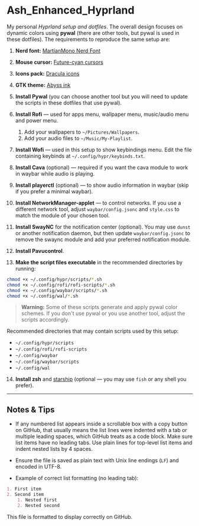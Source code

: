 # Ash_Enhanced_Hyprland

My personal *Hyprland setup and dotfiles*. The overall design focuses on dynamic colors using **pywal** (there are other tools, but pywal is used in these dotfiles). The requirements to reproduce the same setup are:

1. **Nerd font:** [MartianMono Nerd Font](https://github.com/ryanoasis/nerd-fonts/releases/download/v3.4.0/MartianMono.zip)

2. **Mouse cursor:** [Future-cyan cursors](https://www.gnome-look.org/p/1465392)

3. **Icons pack:** [Dracula icons](https://www.gnome-look.org/p/1541561)

4. **GTK theme:** [Abyss ink](https://www.gnome-look.org/p/1324963)

5. **Install Pywal** (you can choose another tool but you will need to update the scripts in these dotfiles that use pywal).

6. **Install Rofi** — used for apps menu, wallpaper menu, music/audio menu and power menu.

   1. Add your wallpapers to `~/Pictures/Wallpapers`.
   2. Add your audio files to `~/Music/My-Playlist`.

7. **Install Wofi** — used in this setup to show keybindings menu. Edit the file containing keybinds at `~/.config/hypr/keybinds.txt`.

8. **Install Cava** (optional) — required if you want the cava module to work in waybar while audio is playing.

9. **Install playerctl** (optional) — to show audio information in waybar (skip if you prefer a minimal waybar).

10. **Install NetworkManager-applet** — to control networks. If you use a different network tool, adjust `waybar/config.jsonc` and `style.css` to match the module of your chosen tool.

11. **Install SwayNC** for the notification center (optional). You may use `dunst` or another notification daemon, but then update `waybar/config.jsonc` to remove the swaync module and add your preferred notification module.

12. **Install Pavucontrol**.

13. **Make the script files executable** in the recommended directories by running:

```bash
chmod +x ~/.config/hypr/scripts/*.sh
chmod +x ~/.config/rofi/rofi-scripts/*.sh
chmod +x ~/.config/waybar/scripts/*.sh
chmod +x ~/.config/wal/*.sh
```

> **Warning:** Some of these scripts generate and apply pywal color schemes. If you don't use pywal or you use another tool, adjust the scripts accordingly.

Recommended directories that may contain scripts used by this setup:

* `~/.config/hypr/scripts`
* `~/.config/rofi/rofi-scripts`
* `~/.config/waybar`
* `~/.config/waybar/scripts`
* `~/.config/wal`

14. **Install zsh** and [starship](https://starship.rs/guide/) (optional — you may use `fish` or any shell you prefer).

---

## Notes & Tips

* If any numbered list appears inside a scrollable box with a copy button on GitHub, that usually means the list lines were indented with a tab or multiple leading spaces, which GitHub treats as a code block. Make sure list items have no leading tabs. Use plain lines for top-level list items and indent nested lists by 4 spaces.

* Ensure the file is saved as plain text with Unix line endings (`LF`) and encoded in UTF-8.

* Example of correct list formatting (no leading tab):

```markdown
1. First item
2. Second item
    1. Nested first
    2. Nested second
```

This file is formatted to display correctly on GitHub.
